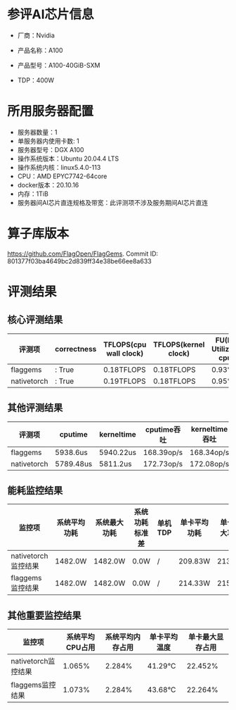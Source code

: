 # 参评AI芯片信息

* 厂商：Nvidia

* 产品名称：A100
* 产品型号：A100-40GiB-SXM
* TDP：400W

# 所用服务器配置

* 服务器数量：1
* 单服务器内使用卡数: 1
* 服务器型号：DGX A100
* 操作系统版本：Ubuntu 20.04.4 LTS
* 操作系统内核：linux5.4.0-113
* CPU：AMD EPYC7742-64core
* docker版本：20.10.16
* 内存：1TiB
* 服务器间AI芯片直连规格及带宽：此评测项不涉及服务期间AI芯片直连

# 算子库版本

https://github.com/FlagOpen/FlagGems. Commit ID: 801377f03ba4649bc2d839ff34e38be66ee8a633

# 评测结果

## 核心评测结果

| 评测项  | correctness | TFLOPS(cpu wall clock) | TFLOPS(kernel clock) | FU(FLOPS Utilization)-cputime | FU-kerneltime |
| ---- | -------------- | -------------- | ------------ | ------ | ----- |
| flaggems | : True    | 0.18TFLOPS       | 0.18TFLOPS        | 0.93% | 0.93% |
| nativetorch | : True    | 0.19TFLOPS      | 0.18TFLOPS      | 0.95%      | 0.95%    |

## 其他评测结果

| 评测项  | cputime | kerneltime | cputime吞吐 | kerneltime吞吐 | 无预热时延 | 预热后时延 |
| ---- | -------------- | -------------- | ------------ | ------------ | -------------- | -------------- | 
| flaggems | 5938.6us       | 5940.22us        | 168.39op/s | 168.34op/s | 1786354.81us | 5985.48us |
| nativetorch | 5789.48us       | 5811.2us        | 172.73op/s | 172.08op/s | 25188.06us | 5816.95us |

## 能耗监控结果

| 监控项  | 系统平均功耗  | 系统最大功耗  | 系统功耗标准差 | 单机TDP | 单卡平均功耗 | 单卡最大功耗 | 单卡功耗标准差 | 单卡TDP |
| ---- | ------- | ------- | ------- | ----- | ------------ | ------------ | ------------- | ----- |
| nativetorch监控结果 | 1482.0W | 1482.0W | 0.0W   | /     | 209.83W       | 213.0W      | 2.11W        | 400W  |
| flaggems监控结果 | 1482.0W | 1482.0W | 0.0W   | /     | 214.33W       | 215.0W      | 0.75W        | 400W  |

## 其他重要监控结果

| 监控项  | 系统平均CPU占用 | 系统平均内存占用 | 单卡平均温度 | 单卡最大显存占用 |
| ---- | --------- | -------- | ------------ | -------------- |
| nativetorch监控结果 | 1.065%    | 2.284%   | 41.29°C       | 22.452%        |
| flaggems监控结果 | 1.073%    | 2.284%   | 43.68°C       | 22.264%        |
